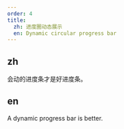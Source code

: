 ```yaml
---
order: 4
title:
  zh: 进度圈动态展示
  en: Dynamic circular progress bar
---
```


## zh

会动的进度条才是好进度条。

## en

A dynamic progress bar is better.
